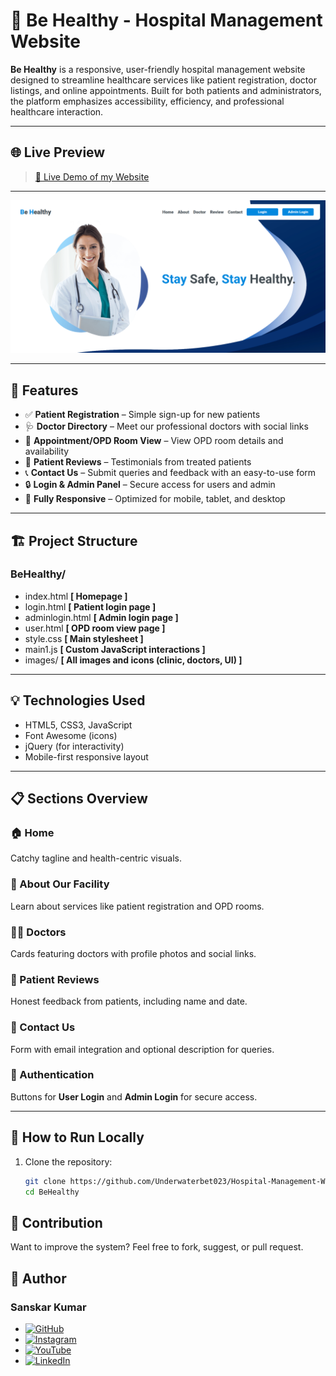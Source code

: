 # 🏥 Be Healthy - Hospital Management Website

**Be Healthy** is a responsive, user-friendly hospital management website designed to streamline healthcare services like patient registration, doctor listings, and online appointments. Built for both patients and administrators, the platform emphasizes accessibility, efficiency, and professional healthcare interaction.

---

## 🌐 Live Preview

> [ 🏥 Live Demo of my Website](https://underwaterbet023.github.io/Hospital-Management-Website/) 

---
![image alt](https://github.com/Underwaterbet023/Hospital-Management-Website/blob/main/Screenshot%202025-09-19%20092742.png?raw=true)

---
## 🧩 Features

- ✅ **Patient Registration** – Simple sign-up for new patients
- 🩺 **Doctor Directory** – Meet our professional doctors with social links
- 📅 **Appointment/OPD Room View** – View OPD room details and availability
- 🌟 **Patient Reviews** – Testimonials from treated patients
- 📞 **Contact Us** – Submit queries and feedback with an easy-to-use form
- 🔒 **Login & Admin Panel** – Secure access for users and admin
- 📱 **Fully Responsive** – Optimized for mobile, tablet, and desktop

---

## 🏗️ Project Structure

### BeHealthy/
- index.html  **[ Homepage ]**
- login.html  **[ Patient login page ]**
- adminlogin.html  **[ Admin login page ]**
- user.html  **[ OPD room view page ]**
- style.css  **[ Main stylesheet ]**
- main1.js  **[ Custom JavaScript interactions ]**
- images/  **[ All images and icons (clinic, doctors, UI) ]**
---

## 💡 Technologies Used

- HTML5, CSS3, JavaScript
- Font Awesome (icons)
- jQuery (for interactivity)
- Mobile-first responsive layout

---

## 📋 Sections Overview

### 🏠 Home
Catchy tagline and health-centric visuals.

### 🩻 About Our Facility
Learn about services like patient registration and OPD rooms.

### 👨‍⚕️ Doctors
Cards featuring doctors with profile photos and social links.

### 💬 Patient Reviews
Honest feedback from patients, including name and date.

### 📨 Contact Us
Form with email integration and optional description for queries.

### 🔐 Authentication
Buttons for **User Login** and **Admin Login** for secure access.

---

## 🚀 How to Run Locally

1. Clone the repository:
   ```bash
   git clone https://github.com/Underwaterbet023/Hospital-Management-Website.git
   cd BeHealthy

## 🙌 Contribution
Want to improve the system? Feel free to fork, suggest, or pull request.

## 👤 Author

### Sanskar Kumar

- [![GitHub](https://img.shields.io/badge/GitHub-Underwaterbet023-181717?style=flat&logo=github)](https://github.com/Underwaterbet023)
- [![Instagram](https://img.shields.io/badge/Instagram-mainhoonsanskar-E4405F?style=flat&logo=instagram)](https://www.instagram.com/mainhoonsanskar)
- [![YouTube](https://img.shields.io/badge/YouTube-SanskarKumar--i1s-FF0000?style=flat&logo=youtube)](https://www.youtube.com/@SanskarKumar-i1s)
- [![LinkedIn](https://img.shields.io/badge/LinkedIn-Sanskar%20Kumar-0077B5?style=flat&logo=linkedin)](https://www.linkedin.com/in/sanskar-kumar-65162a2b5/)
